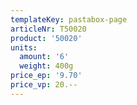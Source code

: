 ```yaml
---
templateKey: pastabox-page
articleNr: T50020
product: '50020'
units:
  amount: '6'
  weight: 400g
price_ep: '9.70'
price_vp: 20.--
---
```


